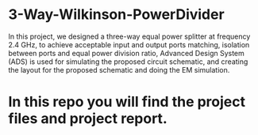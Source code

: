 # 3-Way-Wilkinson-PowerDivider
In this project, we designed a three-way equal power splitter at frequency 2.4 GHz, to achieve acceptable input and output ports matching, isolation between ports and equal power division ratio, Advanced Design System (ADS) is used for simulating the proposed circuit schematic, and creating the layout for the proposed schematic and doing the EM simulation.
# In this repo you will find the project files and project report.
